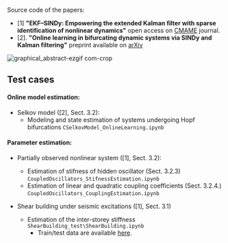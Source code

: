 Source code of the papers:
- [1] **"EKF–SINDy: Empowering the extended Kalman filter with sparse identification of nonlinear dynamics"** open access on [CMAME](https://www.sciencedirect.com/science/article/pii/S0045782524005206) journal.
- [2]. **"Online learning in bifurcating dynamic systems via SINDy and Kalman filtering"** preprint available on [arXiv](https://arxiv.org/abs/2411.04842)

![graphical_abstract-ezgif com-crop](https://github.com/ContiPaolo/EKF-SINDy/assets/51111500/d94bc746-9b4f-4830-a5b3-8ed06041652f)

## Test cases 
#### Online model estimation:
- Selkov model ([2], Sect. 3.2):
  - Modeling and state estimation of systems undergoing Hopf bifurcations `CSelkovModel_OnlineLearning.ipynb`
    
#### Parameter estimation:
- Partially observed nonlinear system ([1], Sect. 3.2):
  - Estimation of stifness of hidden oscillator (Sect. 3.2.3) `CoupledOscillators_StifnessEstimation.ipynb`
  - Estimation of linear and quadratic coupling coefficients (Sect. 3.2.4.) `CoupledOscillators_CouplingEstimation.ipynb`
  
- Shear building under seismic excitations ([1], Sect. 3.1)
  - Estimation of the inter-storey stiffness `ShearBuilding_test\ShearBuilding.ipynb`
    - Train/test data are available [here](https://zenodo.org/records/11581079).

